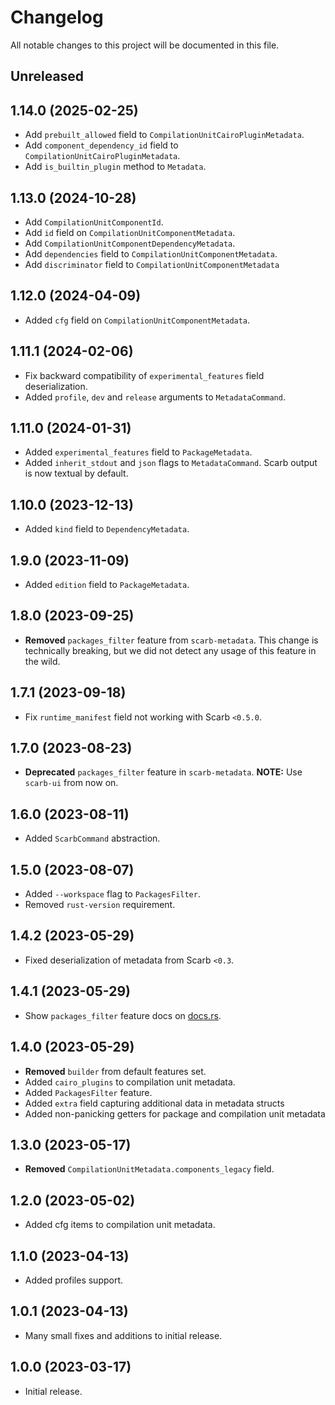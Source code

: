 # Changelog

All notable changes to this project will be documented in this file.

## Unreleased

## 1.14.0 (2025-02-25) 
- Add `prebuilt_allowed` field to `CompilationUnitCairoPluginMetadata`.
- Add `component_dependency_id` field to `CompilationUnitCairoPluginMetadata`.
- Add `is_builtin_plugin` method to `Metadata`.

## 1.13.0 (2024-10-28)
- Add `CompilationUnitComponentId`.
- Add `id` field on `CompilationUnitComponentMetadata`.
- Add `CompilationUnitComponentDependencyMetadata`.
- Add `dependencies` field to `CompilationUnitComponentMetadata`. 
- Add `discriminator` field to `CompilationUnitComponentMetadata`

## 1.12.0 (2024-04-09)
- Added `cfg` field on `CompilationUnitComponentMetadata`.

## 1.11.1 (2024-02-06)
- Fix backward compatibility of `experimental_features` field deserialization.
- Added `profile`, `dev` and `release` arguments to `MetadataCommand`.

## 1.11.0 (2024-01-31)
- Added `experimental_features` field to `PackageMetadata`.
- Added `inherit_stdout` and `json` flags to `MetadataCommand`. Scarb output is now textual by default.   

## 1.10.0 (2023-12-13)
- Added `kind` field to `DependencyMetadata`.

## 1.9.0 (2023-11-09)
- Added `edition` field to `PackageMetadata`.

## 1.8.0 (2023-09-25)
- **Removed** `packages_filter` feature from `scarb-metadata`. This change is technically breaking, but we did not detect any usage of this feature in the wild.

## 1.7.1 (2023-09-18)
- Fix `runtime_manifest` field not working with Scarb `<0.5.0`.

## 1.7.0 (2023-08-23)
- **Deprecated** `packages_filter` feature in `scarb-metadata`. **NOTE:** Use `scarb-ui` from now on.

## 1.6.0 (2023-08-11)
- Added `ScarbCommand` abstraction.

## 1.5.0 (2023-08-07)
- Added `--workspace` flag to `PackagesFilter`.
- Removed `rust-version` requirement.

## 1.4.2 (2023-05-29)
- Fixed deserialization of metadata from Scarb `<0.3`.

## 1.4.1 (2023-05-29)
- Show `packages_filter` feature docs on [docs.rs](https://docs.rs).

## 1.4.0 (2023-05-29)
- **Removed** `builder` from default features set.
- Added `cairo_plugins` to compilation unit metadata.
- Added `PackagesFilter` feature.
- Added `extra` field capturing additional data in metadata structs
- Added non-panicking getters for package and compilation unit metadata

## 1.3.0 (2023-05-17)
- **Removed** `CompilationUnitMetadata.components_legacy` field.

## 1.2.0 (2023-05-02)
- Added cfg items to compilation unit metadata.

## 1.1.0 (2023-04-13)
- Added profiles support.

## 1.0.1 (2023-04-13)
- Many small fixes and additions to initial release.

## 1.0.0 (2023-03-17)
- Initial release.
